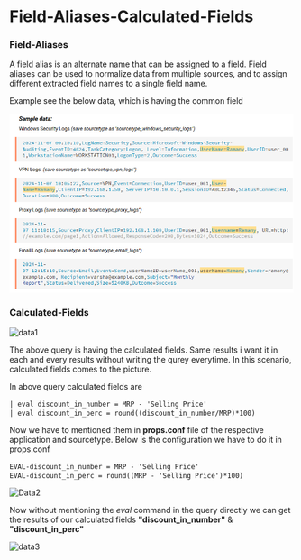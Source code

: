 # Field-Aliases-Calculated-Fields

### Field-Aliases
A field alias is an alternate name that can be assigned to a field. Field aliases can be used to normalize data from multiple sources, and to assign different extracted field names to a single field name.

Example see the below data, which is having the common field 

![raw_data](https://github.com/Tejaswini-Meka/Field-Aliases-Calculated-Fields-/blob/main/Raw%20data.png)

### Calculated-Fields

![data1](https://github.com/user-attachments/assets/b8dcdba8-7ae9-46fe-a05a-cb44d4c46a46)

The above query is having the calculated fields.
Same results i want it in each and every results without writing the qurey everytime.
In this scenario, calculated fields comes to the picture.

In above query calculated fields are</br>
```
| eval discount_in_number = MRP - 'Selling Price'
| eval discount_in_perc = round((discount_in_number/MRP)*100)
```
Now we have to mentioned them in **props.conf** file of the respective application and sourcetype.
Below is the configuration we have to do it in props.conf
```
EVAL-discount_in_number = MRP - 'Selling Price'
EVAL-discount_in_perc = round((MRP - 'Selling Price')*100)
```
![Data2](https://github.com/user-attachments/assets/b612c520-0d0f-4202-8421-b6a7f744dd3e)

Now without mentioning the *eval* command in the query directly we can get the results of our calculated fields **"discount_in_number"** & **"discount_in_perc"**

![data3](https://github.com/user-attachments/assets/8cc40498-dd74-462f-9912-b9f73ebaee82)






